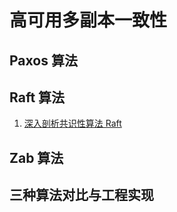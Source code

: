 # 高可用多副本一致性
## Paxos 算法
## Raft 算法
1.  [深入剖析共识性算法 Raft](https://mp.weixin.qq.com/s/Om_o4Dd9KzRR-KMo2lxZ4w)
## Zab 算法
## 三种算法对比与工程实现
